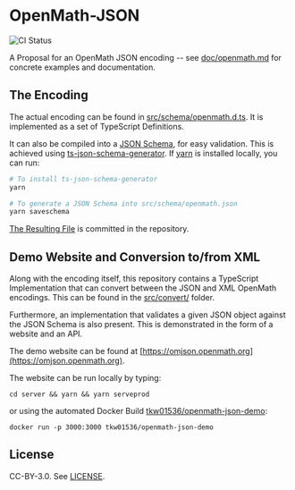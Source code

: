 # OpenMath-JSON

![CI Status](https://github.com/tkw1536/OpenMath-JSON/workflows/CI/badge.svg)

A Proposal for an OpenMath JSON encoding -- see [doc/openmath.md](doc/openmath.md) for concrete examples and documentation. 

## The Encoding

The actual encoding can be found in [src/schema/openmath.d.ts](src/schema//openmath.d.ts). 
It is implemented as a set of TypeScript Definitions.

It can also be compiled into a [JSON Schema](http://json-schema.org), for easy validation. 
This is achieved using [ts-json-schema-generator](https://github.com/vega/ts-json-schema-generator). 
If [yarn](https://yarnpkg.com/en/) is installed locally, you can run:

```bash
# To install ts-json-schema-generator
yarn

# To generate a JSON Schema into src/schema/openmath.json
yarn saveschema
```

[The Resulting File](src/schema/openmath.json) is committed in the repository. 

## Demo Website and Conversion to/from XML

Along with the encoding itself, this repository contains a TypeScript Implementation that can convert between the JSON and XML OpenMath encodings. 
This can be found in the [src/convert/](src/convert) folder. 

Furthermore, an implementation that validates a given JSON object against the JSON Schema is also present. 
This is demonstrated in the form of a website and an API. 

The demo website can be found at [https://omjson.openmath.org](https://omjson.openmath.org). 

The website can be run locally by typing:

```
cd server && yarn && yarn serveprod
```

or using the automated Docker Build [tkw01536/openmath-json-demo](https://hub.docker.com/r/tkw01536/openmath-json-demo/):

```
docker run -p 3000:3000 tkw01536/openmath-json-demo
```

## License

CC-BY-3.0. See [LICENSE](LICENSE). 
